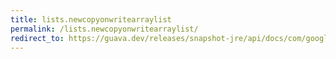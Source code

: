 ```yaml
---
title: lists.newcopyonwritearraylist
permalink: /lists.newcopyonwritearraylist/
redirect_to: https://guava.dev/releases/snapshot-jre/api/docs/com/google/common/collect/Lists.html#newCopyOnWriteArrayList--
---
```

